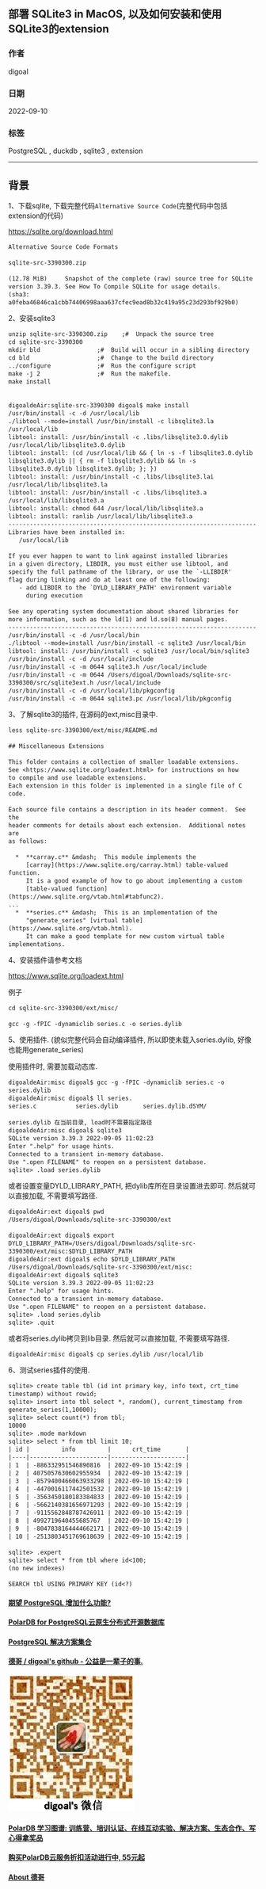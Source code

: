 ## 部署 SQLite3 in MacOS, 以及如何安装和使用SQLite3的extension       
                                            
### 作者                                            
digoal                               
                                            
### 日期                                            
2022-09-10                                            
                                            
### 标签                                            
PostgreSQL , duckdb , sqlite3 , extension               
                                
----                                            
                                            
## 背景   
  
1、下载sqlite, 下载完整代码`Alternative Source Code`(完整代码中包括extension的代码)  
  
https://sqlite.org/download.html  
  
```  
Alternative Source Code Formats  
  
sqlite-src-3390300.zip  
  
(12.78 MiB)		Snapshot of the complete (raw) source tree for SQLite version 3.39.3. See How To Compile SQLite for usage details.  
(sha3: a0feba46846ca1cbb74406998aaa637cfec9ead8b32c419a95c23d293bf929b0)  
```  
  
2、安装sqlite3  
  
```  
unzip sqlite-src-3390300.zip    ;#  Unpack the source tree   
cd sqlite-src-3390300    
mkdir bld                ;#  Build will occur in a sibling directory  
cd bld                   ;#  Change to the build directory  
../configure             ;#  Run the configure script  
make -j 2                ;#  Run the makefile.  
make install    
   
  
digoaldeAir:sqlite-src-3390300 digoal$ make install  
/usr/bin/install -c -d /usr/local/lib  
./libtool --mode=install /usr/bin/install -c libsqlite3.la /usr/local/lib  
libtool: install: /usr/bin/install -c .libs/libsqlite3.0.dylib /usr/local/lib/libsqlite3.0.dylib  
libtool: install: (cd /usr/local/lib && { ln -s -f libsqlite3.0.dylib libsqlite3.dylib || { rm -f libsqlite3.dylib && ln -s libsqlite3.0.dylib libsqlite3.dylib; }; })  
libtool: install: /usr/bin/install -c .libs/libsqlite3.lai /usr/local/lib/libsqlite3.la  
libtool: install: /usr/bin/install -c .libs/libsqlite3.a /usr/local/lib/libsqlite3.a  
libtool: install: chmod 644 /usr/local/lib/libsqlite3.a  
libtool: install: ranlib /usr/local/lib/libsqlite3.a  
----------------------------------------------------------------------  
Libraries have been installed in:  
   /usr/local/lib  
  
If you ever happen to want to link against installed libraries  
in a given directory, LIBDIR, you must either use libtool, and  
specify the full pathname of the library, or use the `-LLIBDIR'  
flag during linking and do at least one of the following:  
   - add LIBDIR to the `DYLD_LIBRARY_PATH' environment variable  
     during execution  
  
See any operating system documentation about shared libraries for  
more information, such as the ld(1) and ld.so(8) manual pages.  
----------------------------------------------------------------------  
/usr/bin/install -c -d /usr/local/bin  
./libtool --mode=install /usr/bin/install -c sqlite3 /usr/local/bin  
libtool: install: /usr/bin/install -c sqlite3 /usr/local/bin/sqlite3  
/usr/bin/install -c -d /usr/local/include  
/usr/bin/install -c -m 0644 sqlite3.h /usr/local/include  
/usr/bin/install -c -m 0644 /Users/digoal/Downloads/sqlite-src-3390300/src/sqlite3ext.h /usr/local/include  
/usr/bin/install -c -d /usr/local/lib/pkgconfig  
/usr/bin/install -c -m 0644 sqlite3.pc /usr/local/lib/pkgconfig  
```  
  
3、了解sqlite3的插件, 在源码的ext,misc目录中.   
  
```  
less sqlite-src-3390300/ext/misc/README.md   
  
## Miscellaneous Extensions  
  
This folder contains a collection of smaller loadable extensions.  
See <https://www.sqlite.org/loadext.html> for instructions on how  
to compile and use loadable extensions.  
Each extension in this folder is implemented in a single file of C code.  
  
Each source file contains a description in its header comment.  See the  
header comments for details about each extension.  Additional notes are  
as follows:  
  
  *  **carray.c** &mdash;  This module implements the  
     [carray](https://www.sqlite.org/carray.html) table-valued function.  
     It is a good example of how to go about implementing a custom  
     [table-valued function](https://www.sqlite.org/vtab.html#tabfunc2).  
...  
  *  **series.c** &mdash;  This is an implementation of the  
     "generate_series" [virtual table](https://www.sqlite.org/vtab.html).  
     It can make a good template for new custom virtual table implementations.  
```  
  
4、安装插件请参考文档  
  
https://www.sqlite.org/loadext.html  
  
例子  
  
```  
cd sqlite-src-3390300/ext/misc/  
  
gcc -g -fPIC -dynamiclib series.c -o series.dylib  
```  
  
5、使用插件. (貌似完整代码会自动编译插件, 所以即使未载入series.dylib, 好像也能用generate_series)  
  
使用插件时, 需要加载动态库.   
  
```  
digoaldeAir:misc digoal$ gcc -g -fPIC -dynamiclib series.c -o series.dylib  
digoaldeAir:misc digoal$ ll series.  
series.c           series.dylib       series.dylib.dSYM/   
  
series.dylib 在当前目录, load时不需要指定路径  
digoaldeAir:misc digoal$ sqlite3   
SQLite version 3.39.3 2022-09-05 11:02:23  
Enter ".help" for usage hints.  
Connected to a transient in-memory database.  
Use ".open FILENAME" to reopen on a persistent database.  
sqlite> .load series.dylib  
```  
  
或者设置变量DYLD_LIBRARY_PATH, 把dylib库所在目录设置进去即可. 然后就可以直接加载, 不需要填写路径.    
  
```  
digoaldeAir:ext digoal$ pwd  
/Users/digoal/Downloads/sqlite-src-3390300/ext  
  
digoaldeAir:ext digoal$ export DYLD_LIBRARY_PATH=/Users/digoal/Downloads/sqlite-src-3390300/ext/misc:$DYLD_LIBRARY_PATH  
digoaldeAir:ext digoal$ echo $DYLD_LIBRARY_PATH  
/Users/digoal/Downloads/sqlite-src-3390300/ext/misc:  
digoaldeAir:ext digoal$ sqlite3   
SQLite version 3.39.3 2022-09-05 11:02:23  
Enter ".help" for usage hints.  
Connected to a transient in-memory database.  
Use ".open FILENAME" to reopen on a persistent database.  
sqlite> .load series.dylib  
sqlite> .quit  
```  
  
或者将series.dylib拷贝到lib目录. 然后就可以直接加载, 不需要填写路径.    
  
```  
digoaldeAir:misc digoal$ cp series.dylib /usr/local/lib  
```  
  
  
6、测试series插件的使用.   
  
```  
sqlite> create table tbl (id int primary key, info text, crt_time timestamp) without rowid;  
sqlite> insert into tbl select *, random(), current_timestamp from generate_series(1,10000);  
sqlite> select count(*) from tbl;  
10000  
sqlite> .mode markdown  
sqlite> select * from tbl limit 10;  
| id |         info         |      crt_time       |  
|----|----------------------|---------------------|  
| 1  | -886332951546890816  | 2022-09-10 15:42:19 |  
| 2  | 4075057630602955934  | 2022-09-10 15:42:19 |  
| 3  | -8579400466063933298 | 2022-09-10 15:42:19 |  
| 4  | -4470016117442501532 | 2022-09-10 15:42:19 |  
| 5  | -3563450180183384833 | 2022-09-10 15:42:19 |  
| 6  | -5662140381656971293 | 2022-09-10 15:42:19 |  
| 7  | -9115562848787426911 | 2022-09-10 15:42:19 |  
| 8  | 4992719640455685767  | 2022-09-10 15:42:19 |  
| 9  | -8047838164444662171 | 2022-09-10 15:42:19 |  
| 10 | -2513803451769618639 | 2022-09-10 15:42:19 |  
  
sqlite> .expert  
sqlite> select * from tbl where id<100;  
(no new indexes)  
  
SEARCH tbl USING PRIMARY KEY (id<?)  
```  
  
  
#### [期望 PostgreSQL 增加什么功能?](https://github.com/digoal/blog/issues/76 "269ac3d1c492e938c0191101c7238216")
  
  
#### [PolarDB for PostgreSQL云原生分布式开源数据库](https://github.com/ApsaraDB/PolarDB-for-PostgreSQL "57258f76c37864c6e6d23383d05714ea")
  
  
#### [PostgreSQL 解决方案集合](https://yq.aliyun.com/topic/118 "40cff096e9ed7122c512b35d8561d9c8")
  
  
#### [德哥 / digoal's github - 公益是一辈子的事.](https://github.com/digoal/blog/blob/master/README.md "22709685feb7cab07d30f30387f0a9ae")
  
  
![digoal's wechat](../pic/digoal_weixin.jpg "f7ad92eeba24523fd47a6e1a0e691b59")
  
  
#### [PolarDB 学习图谱: 训练营、培训认证、在线互动实验、解决方案、生态合作、写心得拿奖品](https://www.aliyun.com/database/openpolardb/activity "8642f60e04ed0c814bf9cb9677976bd4")
  
  
#### [购买PolarDB云服务折扣活动进行中, 55元起](https://www.aliyun.com/activity/new/polardb-yunparter?userCode=bsb3t4al "e0495c413bedacabb75ff1e880be465a")
  
  
#### [About 德哥](https://github.com/digoal/blog/blob/master/me/readme.md "a37735981e7704886ffd590565582dd0")
  
